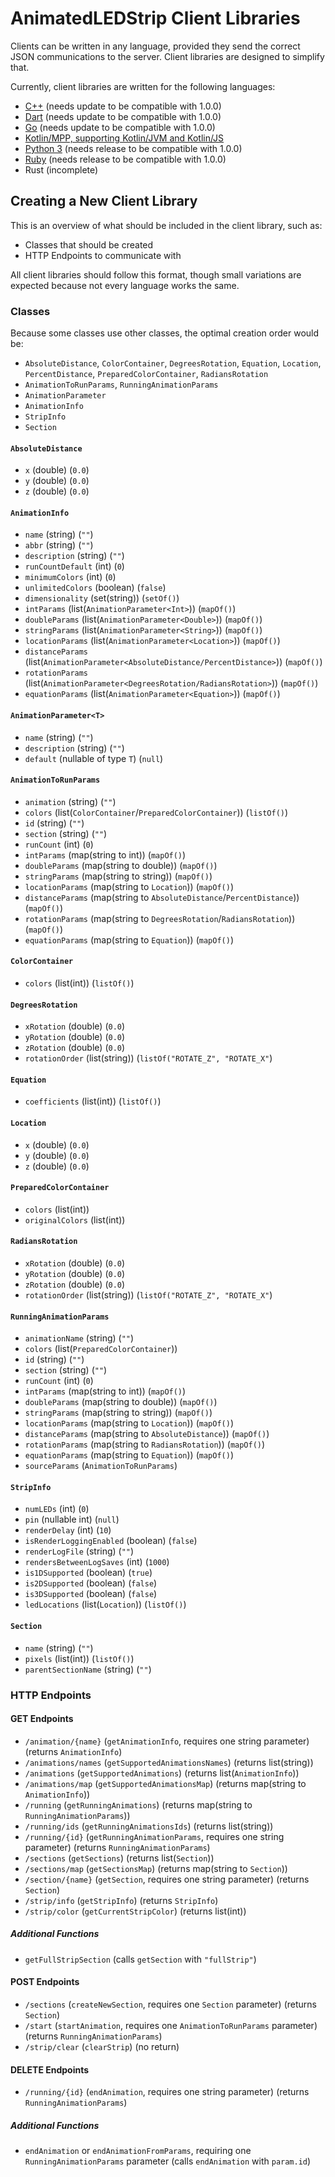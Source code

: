 # AnimatedLEDStrip Client Libraries

Clients can be written in any language, provided they send the correct JSON communications to the server.
Client libraries are designed to simplify that.

Currently, client libraries are written for the following languages:
- [C++](https://github.com/AnimatedLEDStrip/client-cpp) (needs update to be compatible with 1.0.0)
- [Dart](https://github.com/AnimatedLEDStrip/client-dart) (needs update to be compatible with 1.0.0)
- [Go](https://github.com/AnimatedLEDStrip/client-go) (needs update to be compatible with 1.0.0)
- [Kotlin/MPP, supporting Kotlin/JVM and Kotlin/JS](https://github.com/AnimatedLEDStrip/client-kotlin-mpp)
- [Python 3](https://github.com/AnimatedLEDStrip/client-python) (needs release to be compatible with 1.0.0)
- [Ruby](https://github.com/AnimatedLEDStrip/client-ruby) (needs release to be compatible with 1.0.0)
- Rust (incomplete)

## Creating a New Client Library

This is an overview of what should be included in the client library, such as:

- Classes that should be created
- HTTP Endpoints to communicate with

All client libraries should follow this format, though small variations are expected because not every language works the same.

### Classes

Because some classes use other classes, the optimal creation order would be:
- `AbsoluteDistance`, `ColorContainer`, `DegreesRotation`, `Equation`, `Location`, `PercentDistance`, `PreparedColorContainer`, `RadiansRotation`
- `AnimationToRunParams`, `RunningAnimationParams`
- `AnimationParameter`
- `AnimationInfo`
- `StripInfo`
- `Section`

#### `AbsoluteDistance`

- `x` (double) (`0.0`)
- `y` (double) (`0.0`)
- `z` (double) (`0.0`)

#### `AnimationInfo`

- `name` (string) (`""`)
- `abbr` (string) (`""`)
- `description` (string) (`""`)
- `runCountDefault` (int) (`0`)
- `minimumColors` (int) (`0`)
- `unlimitedColors` (boolean) (`false`)
- `dimensionality` (set(string)) (`setOf()`)
- `intParams` (list(`AnimationParameter<Int>`)) (`mapOf()`)
- `doubleParams` (list(`AnimationParameter<Double>`)) (`mapOf()`)
- `stringParams` (list(`AnimationParameter<String>`)) (`mapOf()`)
- `locationParams` (list(`AnimationParameter<Location>`)) (`mapOf()`)
- `distanceParams` (list(`AnimationParameter<AbsoluteDistance/PercentDistance>`)) (`mapOf()`)
- `rotationParams` (list(`AnimationParameter<DegreesRotation/RadiansRotation>`)) (`mapOf()`)
- `equationParams` (list(`AnimationParameter<Equation>`)) (`mapOf()`)

#### `AnimationParameter<T>`

- `name` (string) (`""`)
- `description` (string) (`""`)
- `default` (nullable of type `T`) (`null`)

#### `AnimationToRunParams`

- `animation` (string) (`""`)
- `colors` (list(`ColorContainer`/`PreparedColorContainer`)) (`listOf()`)
- `id` (string) (`""`)
- `section` (string) (`""`)
- `runCount` (int) (`0`)
- `intParams` (map(string to int)) (`mapOf()`)
- `doubleParams` (map(string to double)) (`mapOf()`)
- `stringParams` (map(string to string)) (`mapOf()`)
- `locationParams` (map(string to `Location`)) (`mapOf()`)
- `distanceParams` (map(string to `AbsoluteDistance`/`PercentDistance`)) (`mapOf()`)
- `rotationParams` (map(string to `DegreesRotation`/`RadiansRotation`)) (`mapOf()`)
- `equationParams` (map(string to `Equation`)) (`mapOf()`)

#### `ColorContainer`

- `colors` (list(int)) (`listOf()`)

#### `DegreesRotation`

- `xRotation` (double) (`0.0`)
- `yRotation` (double) (`0.0`)
- `zRotation` (double) (`0.0`)
- `rotationOrder` (list(string)) (`listOf("ROTATE_Z", "ROTATE_X"`)

#### `Equation`

- `coefficients` (list(int)) (`listOf()`)

#### `Location`

- `x` (double) (`0.0`)
- `y` (double) (`0.0`)
- `z` (double) (`0.0`)

#### `PreparedColorContainer`

- `colors` (list(int))
- `originalColors` (list(int))

#### `RadiansRotation`

- `xRotation` (double) (`0.0`)
- `yRotation` (double) (`0.0`)
- `zRotation` (double) (`0.0`)
- `rotationOrder` (list(string)) (`listOf("ROTATE_Z", "ROTATE_X"`)

#### `RunningAnimationParams`

- `animationName` (string) (`""`)
- `colors` (list(`PreparedColorContainer`))
- `id` (string) (`""`)
- `section` (string) (`""`)
- `runCount` (int) (`0`)
- `intParams` (map(string to int)) (`mapOf()`)
- `doubleParams` (map(string to double)) (`mapOf()`)
- `stringParams` (map(string to string)) (`mapOf()`)
- `locationParams` (map(string to `Location`)) (`mapOf()`)
- `distanceParams` (map(string to `AbsoluteDistance`)) (`mapOf()`)
- `rotationParams` (map(string to `RadiansRotation`)) (`mapOf()`)
- `equationParams` (map(string to `Equation`)) (`mapOf()`)
- `sourceParams` (`AnimationToRunParams`)

#### `StripInfo`

- `numLEDs` (int) (`0`)
- `pin` (nullable int) (`null`)
- `renderDelay` (int) (`10`)
- `isRenderLoggingEnabled` (boolean) (`false`)
- `renderLogFile` (string) (`""`)
- `rendersBetweenLogSaves` (int) (`1000`)
- `is1DSupported` (boolean) (`true`)
- `is2DSupported` (boolean) (`false`)
- `is3DSupported` (boolean) (`false`)
- `ledLocations` (list(`Location`)) (`listOf()`)

#### `Section`

- `name` (string) (`""`)
- `pixels` (list(int)) (`listOf()`)
- `parentSectionName` (string) (`""`)

### HTTP Endpoints

#### GET Endpoints

- `/animation/{name}` (`getAnimationInfo`, requires one string parameter) (returns `AnimationInfo`)
- `/animations/names` (`getSupportedAnimationsNames`) (returns list(string))
- `/animations` (`getSupportedAnimations`) (returns list(`AnimationInfo`))
- `/animations/map` (`getSupportedAnimationsMap`) (returns map(string to `AnimationInfo`))
- `/running` (`getRunningAnimations`) (returns map(string to `RunningAnimationParams`))
- `/running/ids` (`getRunningAnimationsIds`) (returns list(string))
- `/running/{id}` (`getRunningAnimationParams`, requires one string parameter) (returns `RunningAnimationParams`)
- `/sections` (`getSections`) (returns list(`Section`))
- `/sections/map` (`getSectionsMap`) (returns map(string to `Section`))
- `/section/{name}` (`getSection`, requires one string parameter) (returns `Section`)
- `/strip/info` (`getStripInfo`) (returns `StripInfo`)
- `/strip/color` (`getCurrentStripColor`) (returns list(int))

##### Additional Functions

- `getFullStripSection` (calls `getSection` with `"fullStrip"`)

#### POST Endpoints

- `/sections` (`createNewSection`, requires one `Section` parameter) (returns `Section`)
- `/start` (`startAnimation`, requires one `AnimationToRunParams` parameter) (returns `RunningAnimationParams`)
- `/strip/clear` (`clearStrip`) (no return)

#### DELETE Endpoints

- `/running/{id}` (`endAnimation`, requires one string parameter) (returns `RunningAnimationParams`)

##### Additional Functions

- `endAnimation` or `endAnimationFromParams`, requiring one `RunningAnimationParams` parameter (calls `endAnimation` with `param.id`)
